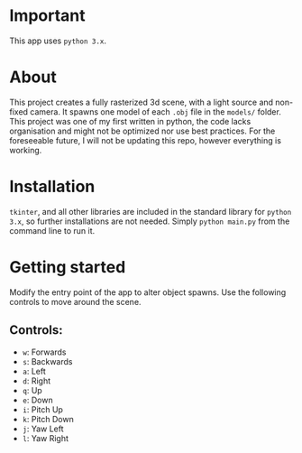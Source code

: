 # Important

This app uses `python 3.x`.

# About

This project creates a fully rasterized 3d scene, with a light source and non-fixed camera. It spawns one model of each `.obj` file in the `models/` folder. This project was one of my first written in python, the code lacks organisation and might not be optimized nor use best practices. For the foreseeable future, I will not be updating this repo, however everything is working.

# Installation

`tkinter`, and all other libraries are included in the standard library for `python 3.x`, so further installations are not needed.
Simply `python main.py` from the command line to run it.

# Getting started

Modify the entry point of the app to alter object spawns. Use the following controls to move around the scene.

## Controls:

- `w`: Forwards
- `s`: Backwards
- `a`: Left
- `d`: Right
- `q`: Up
- `e`: Down
- `i`: Pitch Up
- `k`: Pitch Down
- `j`: Yaw Left
- `l`: Yaw Right